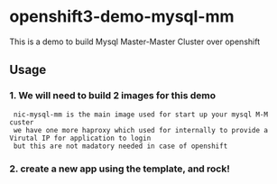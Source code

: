 # openshift3-demo-mysql-mm
  This is a demo to build Mysql Master-Master Cluster over openshift
 
## Usage
###  1. We will need to build 2 images for this demo
     nic-mysql-mm is the main image used for start up your mysql M-M custer
     we have one more haproxy which used for internally to provide a Virutal IP for application to login
     but this are not madatory needed in case of openshift
     
###  2. create a new app using the template, and rock!       
